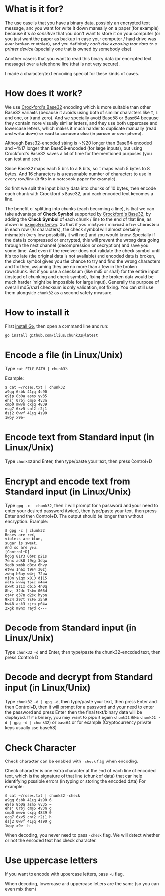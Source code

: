 # What is it for?
The use case is that you have a binary data, possibly an encrypted text message, and you want for write it down manually on a paper (for example) because it's *so sensitive* that you don't want to store it on your computer (or you just want the paper as backup in case your computer / hard drive was ever broken or stolen), and you definitely *can't risk exposing that data to a printer device* (specially one that is owned by somebody else).

Another case is that you want to read this binary data (or encrypted text message) over a telephone line (that is not very secure).

I made a character/text encoding special for these kinds of cases.

# How does it work?
We use [Crockford's Base32](https://www.crockford.com/base32.html) encoding which is more suitable than other Base32 variants (because it avoids using both of similar characters like `I`, `L` and one, or `O` and zero). And we specially avoid Base58 or Base64 because they contain more visually similar letters, and they use both uppercase and lowercase letters, which makes it much harder to duplicate manually (read and write down) or read to someone else (in person or over phone).

Although Base32-encoded string is ~%20 longer than Base64-encoded and ~%17 longer than Base58-encoded (for large inputs), but using Crockford's Base32 saves a lot of time for the mentioned purposes (you can test and see)

Since Base32 maps each 5 bits to a 8 bits, so it maps each 5 bytes to 8 bytes.
And 16 characters is a reasonable number of characters to use in every row/line (it fits in a notebook paper for example).

So first we split the input binary data into chunks of 10 bytes, then encode each chunk with Crockford's Base32, and each encoded text becomes a line.

The benefit of splitting into chunks (each becoming a line), is that we can take advantage of **Check Symbol** supported by [Crockford's Base32](https://www.crockford.com/base32.html), by adding the **Check Symbol** of each chunk / line to the end of that line, as shown in [examples below](#check-character). So that if you mistype / misread a few characters in each row (16 characters), the check symbol will almost certainly mismatch (very low possibility it will not) and you would know. Specially if the data is compressed or encrypted, this will prevent the wrong data going through the next channel (decompression or decryption) and save you some time. And even if the receiver does not validate the check symbol until it's too late (the original data is not available) and encoded data is broken, the check symbol gives you the chance to try and find the wrong characters and fix then, assuming they are no more than a few in the broken row/chunk. But if you use a checksum (like md5 or sha1) for the entire input (instead of chunking and check symbol), fixing the broken data would be much harder (might be impossible for large input). Generally the purpose of overall md5/sha1 checksum is only validation, not fixing. You can still use them alongside `chunk32` as a second safety measure.


# How to install it
First [install Go](https://golang.org/doc/install), then open a command line and run:

    go install github.com/ilius/chunk32@latest


# Encode a file (in Linux/Unix)
Type `cat FILE_PATH | chunk32`.

Example:

    $ cat ~/roses.txt | chunk32
    a9qq 6sbk 41gq 4s90
    e9jp 8b0a asmp yv35
    ehsj 0rbj cmg6 4v3n
    cmp0 mwvn cxgq 4839
    ecg7 6xv5 cnt2 r2j1
    dsj2 0wvf 41gq 4s90
    1wpy x9e-

# Encode text from Standard input (in Linux/Unix)
Type `chunk32` and Enter, then type/paste your text, then press Control+D

# Encrypt and encode text from Standard input (in Linux/Unix)
Type `gpg -c | chunk32`, then it will prompt for a password and your need to enter your desired password (twice), then type/paste your text, then press Enter and then Control+D.
The output should be longer than without encryption.
Example:

    $ gpg -c | chunk32
    Roses are red,
    Violets are blue,
    sugar is sweet,
    And so are you.
    [Control+D]
    hg6g 81r3 0b0z p21s
    7enx adk0 t9qg 3dqw
    9edb xmbk d8xw 6hvy
    etww 1nax t9n4 z0zj
    zwhq h6ay w4vj 72pw
    mj0n y1qx x810 dj15
    nata wwwq tpac m4m4
    nxwt 2z1x db1b 4n0q
    8hvj 32dc 7s0m 066d
    ct4r g37n d29x hypn
    9k24 297t 7s9e z5h9
    hw48 ask3 zjva p04w
    2xgk m9nx rayd c---

# Decode from Standard input (in Linux/Unix)
Type `chunk32 -d` and Enter, then type/paste the chunk32-encoded text, then press Control+D

# Decode and decrypt from Standard input (in Linux/Unix)
Type `chunk32 -d | gpg -d`, then type/paste your text, then press Enter and then Control+D, then it will prompt for a password and your need to enter the password and press Enter, then the final text/binary data will be displayed. If it's binary, you may want to pipe it again `chunk32` (like `chunk32 -d | gpg -d | chunk32`) or `base64` or for example (Cryptocurrency private keys usually use base58)

# Check Character
Check character can be enabled with `-check` flag when encoding.

Check character is one extra character at the end of each line of encoded text, which is the signature of that line (chunk of data) that can help identifying possible errors (in typing or storing the encoded data)
For example:

    $ cat ~/roses.txt | chunk32 -check
    a9qq 6sbk 41gq 4s90 6
    e9jp 8b0a asmp yv35 ~
    ehsj 0rbj cmg6 4v3n g
    cmp0 mwvn cxgq 4839 0
    ecg7 6xv5 cnt2 r2j1 h
    dsj2 0wvf 41gq 4s90 g
    1wpy x9e- h

When decoding, you never need to pass `-check` flag. We will detect whether or not the encoded text has check character.

# Use uppercase letters
If you want to encode with uppercase letters, pass `-u` flag.

When decoding, lowercase and uppercase letters are the same (so you can even mix them)
